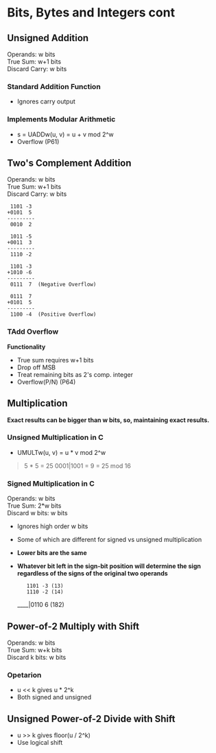 # Bits, Bytes and Integers cont

## Unsigned Addition
Operands: w bits    
True Sum: w+1 bits    
Discard Carry: w bits    

### Standard Addition Function
+ Ignores carry output
### Implements Modular Arithmetic
+ s = UADDw(u, v) = u + v mod 2^w
+ Overflow (P61)

## Two's Complement Addition
Operands: w bits    
True Sum: w+1 bits    
Discard Carry: w bits    
	
	 1101 -3
	+0101  5
	---------
	 0010  2

	 1011 -5
	+0011  3
	---------
	 1110 -2 

	 1101 -3
	+1010 -6
	---------
	 0111  7  (Negative Overflow)

	 0111  7
	+0101  5
	---------
	 1100 -4  (Positive Overflow)
### TAdd Overflow
**Functionality**    
+ True sum requires w+1 bits
+ Drop off MSB
+ Treat remaining bits as 2's comp. integer
+ Overflow(P/N) (P64)

## Multiplication
**Exact results can be bigger than w bits, so, maintaining exact results.**      
### Unsigned Multiplication in C
+ UMULTw(u, v) = u * v mod 2^w   

> 5 * 5 = 25
> 0001|1001 = 9 = 25 mod 16
    
### Signed Multiplication in C
Operands: w bits    
True Sum: 2\*w bits    
Discard w bits: w bits    
+ Ignores high order w bits
+ Some of which are different for signed vs unsigned multiplication
+ **Lower bits are the same**
+ **Whatever bit left in the sign-bit position will determine the sign regardless of the signs of the original two operands**

		 1101 -3 (13)
		 1110 -2 (14)
	 ____|0110  6 (182)

## Power-of-2 Multiply with Shift
Operands: w bits    
True Sum: w+k bits    
Discard k bits: w bits    
### Opetarion
+ u << k gives u * 2^k
+ Both signed and unsigned    
    
## Unsigned Power-of-2 Divide with Shift
+ u \>\> k gives floor(u / 2^k)
+ Use logical shift

